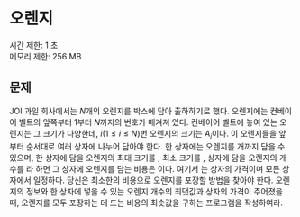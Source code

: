 # 오렌지
시간 제한: 1 초  
메모리 제한: 256 MB
## 문제
 JOI 과일 회사에서는 $N$개의 오렌지를 박스에 담아 출하하기로 했다. 오렌지에는 컨베이어 벨트의 앞쪽부터 $1$부터 $N$까지의 번호가 매겨져 있다. 컨베이어 벨트에 놓여 있는 오렌지는 그 크기가 다양한데, $i  (1 \le i \le N)$번 오렌지의 크기는 $A_i$이다. 이 오렌지들을 앞부터 순서대로 여러 상자에 나누어 담아야 한다. 한 상자에는 오렌지를 개까지 담을 수 있으며, 한 상자에 담을 오렌지의 최대 크기를 , 최소 크기를 , 상자에 담을 오렌지의 개수를 라 하면 그 상자에 오렌지를 담는 비용은 이다. 여기서 는 상자의 가격이며 모든 상자에서 일정하다. 당신은 최소한의 비용으로 오렌지를 포장할 방법을 찾아야 한다. 오렌지의 정보와 한 상자에 넣을 수 있는 오렌지 개수의 최댓값과 상자의 가격이 주어졌을 때, 오렌지를 모두 포장하는 데 드는 비용의 최솟값을 구하는 프로그램을 작성하여라.
